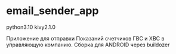 # email_sender_app
python3.10
kivy2.1.0

Приложение для отправки Показаний счетчиков ГВС и ХВС в управляющую компанию.
Сборка для ANDROID через buildozer
